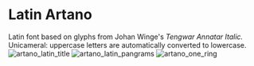 # Latin Artano
Latin font based on glyphs from Johan Winge's *Tengwar Annatar Italic.*  
Unicameral: uppercase letters are automatically converted to lowercase.
![artano_latin_title](https://user-images.githubusercontent.com/16606427/197369333-8fd9816c-2a2e-4906-b407-0dcb7ddc4174.png)
![artano_latin_pangrams](https://user-images.githubusercontent.com/16606427/216795839-ba8c42c4-cc26-479a-a196-85ac098c1d35.png)
![artano_one_ring](https://user-images.githubusercontent.com/16606427/219272047-83e55c8e-e8e5-470a-b709-08245ec68821.png)
